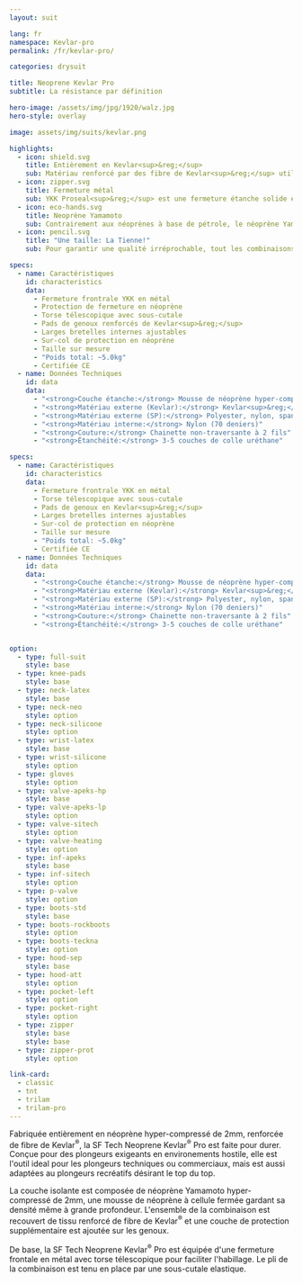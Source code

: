 ```yaml
---
layout: suit

lang: fr
namespace: Kevlar-pro
permalink: /fr/kevlar-pro/

categories: drysuit

title: Neoprene Kevlar Pro
subtitle: La résistance par définition

hero-image: /assets/img/jpg/1920/walz.jpg
hero-style: overlay

image: assets/img/suits/kevlar.png

highlights:
  - icon: shield.svg
    title: Entièrement en Kevlar<sup>&reg;</sup>
    sub: Matériau renforcé par des fibre de Kevlar<sup>&reg;</sup> utilisé sur l'ensemble de la combinaison
  - icon: zipper.svg
    title: Fermeture métal
    sub: YKK Proseal<sup>&reg;</sup> est une fermeture étanche solide et efficace
  - icon: eco-hands.svg
    title: Neoprène Yamamoto
    sub: Contrairement aux néoprènes à base de pétrole, le néoprène Yamamoto est fabriqué à 99.7% de roche de calcaire
  - icon: pencil.svg
    title: "Une taille: La Tienne!"
    sub: Pour garantir une qualité irréprochable, tout les combinaisons SF Tech sont faites sur mesures, avec ton choix d'options et de couleurs.

specs:
  - name: Caractéristiques
    id: characteristics
    data: 
      - Fermeture frontrale YKK en métal
      - Protection de fermeture en néoprène
      - Torse télescopique avec sous-cutale
      - Pads de genoux renforcés de Kevlar<sup>&reg;</sup>
      - Larges bretelles internes ajustables
      - Sur-col de protection en néoprène
      - Taille sur mesure
      - "Poids total: ~5.0kg"
      - Certifiée CE
  - name: Données Techniques
    id: data
    data:
      - "<strong>Couche étanche:</strong> Mousse de néoprène hyper-compressée de 2mm"
      - "<strong>Matériau externe (Kevlar):</strong> Kevlar<sup>&reg;</sup>, nylon, spandex"
      - "<strong>Matériau externe (SP):</strong> Polyester, nylon, spandex"
      - "<strong>Matériau interne:</strong> Nylon (70 deniers)"
      - "<strong>Couture:</strong> Chainette non-traversante à 2 fils"
      - "<strong>Étanchéité:</strong> 3-5 couches de colle uréthane"

specs:
  - name: Caractéristiques
    id: characteristics
    data:
      - Fermeture frontrale YKK en métal
      - Torse télescopique avec sous-cutale
      - Pads de genoux en Kevlar<sup>&reg;</sup>
      - Larges bretelles internes ajustables
      - Sur-col de protection en néoprène
      - Taille sur mesure
      - "Poids total: ~5.0kg"
      - Certifiée CE
  - name: Données Techniques
    id: data
    data:
      - "<strong>Couche étanche:</strong> Mousse de néoprène hyper-compressée de 2mm"
      - "<strong>Matériau externe (Kevlar):</strong> Kevlar<sup>&reg;</sup>, nylon, spandex"
      - "<strong>Matériau externe (SP):</strong> Polyester, nylon, spandex"
      - "<strong>Matériau interne:</strong> Nylon (70 deniers)"
      - "<strong>Couture:</strong> Chainette non-traversante à 2 fils"
      - "<strong>Étanchéité:</strong> 3-5 couches de colle uréthane"


option:
  - type: full-suit
    style: base
  - type: knee-pads
    style: base
  - type: neck-latex
    style: base
  - type: neck-neo
    style: option
  - type: neck-silicone
    style: option
  - type: wrist-latex
    style: base
  - type: wrist-silicone
    style: option
  - type: gloves
    style: option
  - type: valve-apeks-hp
    style: base
  - type: valve-apeks-lp
    style: option
  - type: valve-sitech
    style: option
  - type: valve-heating
    style: option
  - type: inf-apeks
    style: base
  - type: inf-sitech
    style: option
  - type: p-valve
    style: option
  - type: boots-std
    style: base
  - type: boots-rockboots
    style: option
  - type: boots-teckna
    style: option
  - type: hood-sep
    style: base
  - type: hood-att
    style: option
  - type: pocket-left
    style: option
  - type: pocket-right
    style: option
  - type: zipper
    style: base
    style: base
  - type: zipper-prot
    style: option

link-card:
  - classic
  - tnt
  - trilam
  - trilam-pro
---
```

Fabriquée entièrement en néoprène hyper-compressé de 2mm, renforcée de fibre de Kevlar<sup>&reg;</sup>, la SF Tech Neoprene Kevlar<sup>&reg;</sup> Pro est faite pour durer. Conçue pour des plongeurs exigeants en environements hostile, elle est l'outil ideal pour les plongeurs techniques ou commerciaux, mais est aussi adaptées au plongeurs recréatifs désirant le top du top.

La couche isolante est composée de néoprène Yamamoto hyper-compressé de 2mm, une mousse de néoprène à cellule fermée gardant sa densité même à grande profondeur. L'ensemble de la combinaison est recouvert de tissu renforcé de fibre de Kevlar<sup>&reg;</sup> et une couche de protection supplémentaire est ajoutée sur les genoux.

De base, la SF Tech Neoprene Kevlar<sup>&reg;</sup> Pro est équipée d'une fermeture frontale en métal avec torse télescopique pour faciliter l'habillage. Le pli de la combinaison est tenu en place par une sous-cutale elastique.
